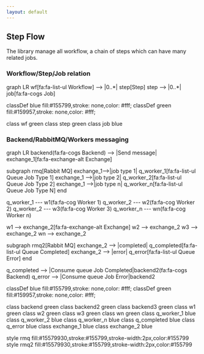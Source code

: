 ```yaml
---
layout: default
---
```


## Step Flow

The library manage all workflow, a chain of steps which can have many related jobs.

### Workflow/Step/Job relation

<div class="mermaid">
graph LR
wf[fa:fa-list-ul Workflow] --> |0..*| step[Step] 
step -->  |0..*| job[fa:fa-cogs Job]

classDef blue fill:#155799,stroke: none,color: #fff;
classDef green fill:#159957,stroke: none,color: #fff;

class wf green
class step green
class job blue
</div>

### Backend/RabbitMQ/Workers messaging

<div class="mermaid">
graph LR
backend(fa:fa-cogs Backend) --> |Send message| exchange_1[fa:fa-exchange-alt Exchange]

subgraph rmq[Rabbit MQ]
  exchange_1-->|job type 1| q_worker_1[fa:fa-list-ul Queue Job Type 1]
  exchange_1 -->|job type 2| q_worker_2[fa:fa-list-ul Queue Job Type 2]
  exchange_1 -->|job type n| q_worker_n[fa:fa-list-ul Queue Job Type N]
end

q_worker_1 --- w1(fa:fa-cog Worker 1)
q_worker_2 --- w2(fa:fa-cog Worker 2)
q_worker_2 --- w3(fa:fa-cog Worker 3)
q_worker_n --- wn(fa:fa-cog Worker n)

w1 --> exchange_2[fa:fa-exchange-alt Exchange]
w2 --> exchange_2
w3 --> exchange_2
wn --> exchange_2

subgraph rmq2[Rabbit MQ]
  exchange_2 --> |completed| q_completed[fa:fa-list-ul Queue Completed]
  exchange_2 --> |error| q_error[fa:fa-list-ul  Queue Error]
end

q_completed --> |Consume queue Job Completed|backend2(fa:fa-cogs Backend)
q_error --> |Consume queue Job Error|backend2

classDef blue fill:#155799,stroke: none,color: #fff;
classDef green fill:#159957,stroke: none,color: #fff;

class backend green
class backend2 green
class backend3 green
class w1 green
class w2 green
class w3 green
class wn green
class q_worker_1 blue
class q_worker_2 blue
class q_worker_n blue
class q_completed blue
class q_error blue
class exchange_1 blue
class exchange_2 blue

style rmq fill:#15579930,stroke:#155799,stroke-width:2px,color:#155799
style rmq2 fill:#15579930,stroke:#155799,stroke-width:2px,color:#155799
</div>


<style type="text/css">
	.edgeLabel {
		background-color: #ffff !important;
	}
</style>
